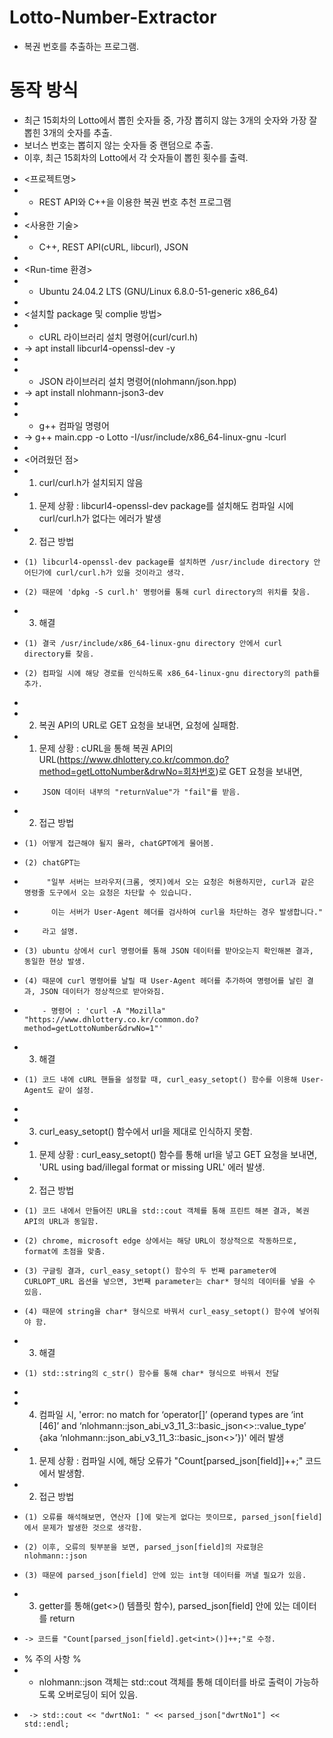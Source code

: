 # Lotto-Number-Extractor
- 복권 번호를 추출하는 프로그램.

# 동작 방식
- 최근 15회차의 Lotto에서 뽑힌 숫자들 중, 가장 뽑히지 않는 3개의 숫자와 가장 잘뽑힌 3개의 숫자를 추출.
- 보너스 번호는 뽑히지 않는 숫자들 중 랜덤으로 추출.
- 이후, 최근 15회차의 Lotto에서 각 숫자들이 뽑힌 횟수를 출력.

 * <프로젝트명>
 * - REST API와 C++을 이용한 복권 번호 추천 프로그램
 * 
 * <사용한 기술>
 * - C++, REST API(cURL, libcurl), JSON
 * 
 * <Run-time 환경>
 * - Ubuntu 24.04.2 LTS (GNU/Linux 6.8.0-51-generic x86_64)
 * 
 * <설치할 package 및 complie 방법>
 * - cURL 라이브러리 설치 명령어(curl/curl.h)
 * 	 -> apt install libcurl4-openssl-dev -y
 * 
 * - JSON 라이브러리 설치 명령어(nlohmann/json.hpp)
 *   -> apt install nlohmann-json3-dev
 * 
 * - g++ 컴파일 명령어
 *   -> g++ main.cpp -o Lotto -I/usr/include/x86_64-linux-gnu -lcurl
 * 
 * <어려웠던 점>
 * 1. curl/curl.h가 설치되지 않음
 *   1) 문제 상황 : libcurl4-openssl-dev package를 설치해도 컴파일 시에 curl/curl.h가 없다는 에러가 발생
 *   2) 접근 방법
 *     (1) libcurl4-openssl-dev package를 설치하면 /usr/include directory 안 어딘가에 curl/curl.h가 있을 것이라고 생각.
 * 	   (2) 때문에 'dpkg -S curl.h' 명령어를 통해 curl directory의 위치를 찾음.
 *   3) 해결
 *     (1) 결국 /usr/include/x86_64-linux-gnu directory 안에서 curl directory를 찾음.
 *     (2) 컴파일 시에 해당 경로를 인식하도록 x86_64-linux-gnu directory의 path를 추가.
 * 
 * 2. 복권 API의 URL로 GET 요청을 보내면, 요청에 실패함.
 *   1) 문제 상황 : cURL을 통해 복권 API의 URL(https://www.dhlottery.co.kr/common.do?method=getLottoNumber&drwNo=회차번호)로 GET 요청을 보내면,
 *         JSON 데이터 내부의 "returnValue"가 "fail"를 받음.
 *   2) 접근 방법
 *     (1) 어떻게 접근해야 될지 몰라, chatGPT에게 물어봄.
 *     (2) chatGPT는
 * 		    "일부 서버는 브라우저(크롬, 엣지)에서 오는 요청은 허용하지만, curl과 같은 명령줄 도구에서 오는 요청은 차단할 수 있습니다.
 *			 이는 서버가 User-Agent 헤더를 검사하여 curl을 차단하는 경우 발생합니다."
 *		   라고 설명.
 *	   (3) ubuntu 상에서 curl 명령어를 통해 JSON 데이터를 받아오는지 확인해본 결과, 동일한 현상 발생.
 *	   (4) 때문에 curl 명령어를 날릴 때 User-Agent 헤더를 추가하여 명령어를 날린 결과, JSON 데이터가 정상적으로 받아와짐.
 *	       - 명령어 : 'curl -A "Mozilla" "https://www.dhlottery.co.kr/common.do?method=getLottoNumber&drwNo=1"'
 *	 3) 해결
 *     (1) 코드 내에 cURL 핸들을 설정할 때, curl_easy_setopt() 함수를 이용해 User-Agent도 같이 설정.
 * 
 * 3. curl_easy_setopt() 함수에서 url을 제대로 인식하지 못함.
 *   1) 문제 상황 : curl_easy_setopt() 함수를 통해 url을 넣고 GET 요청을 보내면, 'URL using bad/illegal format or missing URL' 에러 발생.
 *   2) 접근 방법
 *     (1) 코드 내에서 만들어진 URL을 std::cout 객체를 통해 프린트 해본 결과, 복권 API의 URL과 동일함.
 *     (2) chrome, microsoft edge 상에서는 해당 URL이 정상적으로 작동하므로, format에 초점을 맞춤.
 *     (3) 구글링 결과, curl_easy_setopt() 함수의 두 번째 parameter에 CURLOPT_URL 옵션을 넣으면, 3번째 parameter는 char* 형식의 데이터를 넣을 수 있음.
 *     (4) 때문에 string을 char* 형식으로 바꿔서 curl_easy_setopt() 함수에 넣어줘야 함.
 *   3) 해결
 *     (1) std::string의 c_str() 함수를 통해 char* 형식으로 바꿔서 전달
 * 
 * 4. 컴파일 시, 'error: no match for ‘operator[]’ (operand types are ‘int [46]’ and ‘nlohmann::json_abi_v3_11_3::basic_json<>::value_type’ {aka ‘nlohmann::json_abi_v3_11_3::basic_json<>’})' 에러 발생
 *   1) 문제 상황 : 컴파일 시에, 해당 오류가 "Count[parsed_json[field]]++;" 코드에서 발생함.
 *   2) 접근 방법
 *     (1) 오류를 해석해보면, 연산자 []에 맞는게 없다는 뜻이므로, parsed_json[field]에서 문제가 발생한 것으로 생각함.
 *     (2) 이후, 오류의 뒷부분을 보면, parsed_json[field]의 자료형은 nlohmann::json
 *     (3) 때문에 parsed_json[field] 안에 있는 int형 데이터를 꺼낼 필요가 있음.
 *   3) getter를 통해(get<>() 템플릿 함수), parsed_json[field] 안에 있는 데이터를 return
 *     -> 코드를 "Count[parsed_json[field].get<int>()]++;"로 수정.
 *   % 주의 사항 %
 *    * nlohmann::json 객체는 std::cout 객체를 통해 데이터를 바로 출력이 가능하도록 오버로딩이 되어 있음.
 *      -> std::cout << "dwrtNo1: " << parsed_json["dwrtNo1"] << std::endl;
